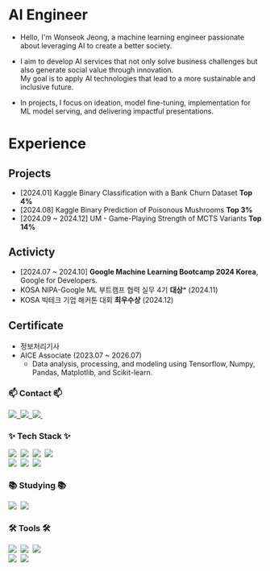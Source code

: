 <!--
**jeong1suk/jeong1suk** is a ✨ _special_ ✨ repository because its `README.md` (this file) appears on your GitHub profile.

Here are some ideas to get you started:

- 🔭 I’m currently working on ...
- 🌱 I’m currently learning ...
- 👯 I’m looking to collaborate on ...
- 🤔 I’m looking for help with ...
- 💬 Ask me about ...
- 📫 How to reach me: ...
- 😄 Pronouns: ...
- ⚡ Fun fact: ...
-->
<!--타이틀 부분-->
<h1>AI Engineer</h2>

* Hello, I'm Wonseok Jeong, a machine learning engineer passionate about leveraging AI to create a better society.

* I aim to develop AI services that not only solve business challenges but also generate social value through innovation. <br />
My goal is to apply AI technologies that lead to a more sustainable and inclusive future.

* In projects, I focus on ideation, model fine-tuning, implementation for ML model serving, and delivering impactful presentations.

<h1>Experience</h1>
<h2>Projects</h2>

* [2024.01] Kaggle Binary Classification with a Bank Churn Dataset **Top 4%**
* [2024.08] Kaggle Binary Prediction of Poisonous Mushrooms **Top 3%**
* [2024.09 ~ 2024.12] UM - Game-Playing Strength of MCTS Variants **Top 14%**

<h2>Activicty</h2>

* [2024.07 ~ 2024.10] **Google Machine Learning Bootcamp 2024 Korea**, Google for Developers.
* KOSA NIPA-Google ML 부트캠프 협력 실무 4기 **대상*** (2024.11)
* KOSA 빅테크 기업 해커톤 대회 **최우수상** (2024.12)

<h2>Certificate</h2>

* 정보처리기사
* AICE Associate (2023.07 ~ 2026.07)
  - Data analysis, processing, and modeling using Tensorflow, Numpy, Pandas, Matplotlib, and Scikit-learn.


<h3>📫 Contact 📫</h3>
<div>
  <a href="https://velog.io/@wonsuk2">
    <img src="https://img.shields.io/badge/Blog-1EBC8F?style=for-the-badge&logo=velog&logoColor=white" />&nbsp
  </a>
  <a href="mailto:ssukgoon@gmail.com">
    <img
      src="https://img.shields.io/badge/gmail-D14836?style=for-the-badge&logo=gmail&logoColor=white"/>&nbsp
  </a>
  <a href="www.linkedin.com/in/wonseok-jeong-304021252">
    <img src="https://img.shields.io/badge/LinkedIn-0A66C2?style=for-the-badge&logo=LinkedIn&logoColor=white" />&nbsp
  </a>
</div>

<h3>✨ Tech Stack ✨</h3>
<div>
  <img src="https://img.shields.io/badge/python-3670A0?style=for-the-badge&logo=python&logoColor=ffdd54" />&nbsp
  <img src="https://img.shields.io/badge/pandas-150458.svg?style=for-the-badge&logo=pandas&logoColor=white" />&nbsp
  <img src="https://img.shields.io/badge/numpy-4d77cf.svg?style=for-the-badge&logo=numpy&logoColor=white" />&nbsp
  <img src="https://img.shields.io/badge/Matplotlib-11557c.svg?style=for-the-badge&logo=Matplotlib&logoColor=white" />&nbsp
</div>
<div>
  <img src="https://img.shields.io/badge/OpenCV-5C3EE8?style=for-the-badge&logo=OpenCV&logoColor=white">&nbsp
  <img src="https://img.shields.io/badge/PyTorch-EE4C2C?style=for-the-badge&logo=PyTorch&logoColor=white">&nbsp
  <img src="https://img.shields.io/badge/TensorFlow-FF6F00?style=for-the-badge&logo=TensorFlow&logoColor=white">&nbsp
</div>

<h3>📚 Studying 📚</h3>
<div>
  <img src="https://img.shields.io/badge/Docker-2496ED?style=for-the-badge&logo=Docker&logoColor=white">&nbsp
  <img src="https://img.shields.io/badge/Kubernetes-326CE5?style=for-the-badge&logo=Kubernetes&logoColor=white">&nbsp
</div>

<h3>🛠 Tools 🛠</h3>
<div>
  <img src="https://img.shields.io/badge/git-F05033.svg?style=for-the-badge&logo=git&logoColor=white" />&nbsp
  <img src="https://img.shields.io/badge/github-181717.svg?style=for-the-badge&logo=github&logoColor=white" />&nbsp
  <img src="https://img.shields.io/badge/Notion-F3F3F3.svg?style=for-the-badge&logo=notion&logoColor=black" />&nbsp
</div>
<div>
  <img src="https://img.shields.io/badge/VSCode-2C2C32.svg?style=for-the-badge&logo=visual-studio-code&logoColor=22ABF3" />&nbsp
  <img src="https://img.shields.io/badge/jupyter-2C2C32.svg?style=for-the-badge&logo=jupyter&logoColor=F37726" />&nbsp
<!--   <img src="https://img.shields.io/badge/Colab-2C2C32.svg?style=for-the-badge&logo=googlecolab&logoColor=F9AB00" />&nbsp -->
</div>


